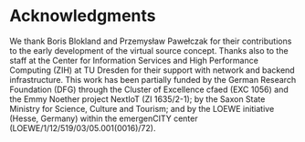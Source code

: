 # Acknowledgments

We thank Boris Blokland and Przemysław Pawełczak for their contributions to the early development of the virtual source concept.
Thanks also to the staff at the Center for Information Services and High Performance Computing (ZIH) at TU Dresden for their support with network and backend infrastructure.
This work has been partially funded by the German Research Foundation (DFG) through the Cluster of Excellence cfaed (EXC 1056) and the Emmy Noether project NextIoT (ZI 1635/2-1);
by the Saxon State Ministry for Science, Culture and Tourism;
and by the LOEWE initiative (Hesse, Germany) within the emergenCITY center (LOEWE/1/12/519/03/05.001(0016)/72).
